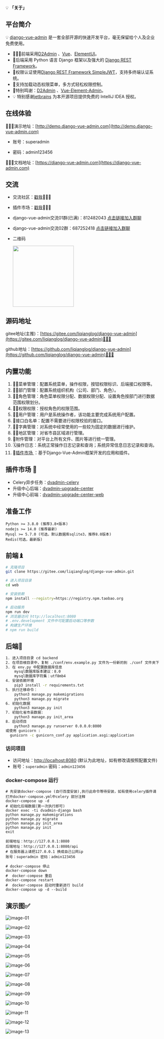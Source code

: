 

💡 **「关于」**

## 平台简介

💡 [django-vue-admin](https://gitee.com/dvadmin/django-vue-admin) 是一套全部开源的快速开发平台，毫无保留给个人及企业免费使用。



* 🧑‍🤝‍🧑前端采用[D2Admin](https://github.com/d2-projects/d2-admin) 、[Vue](https://cn.vuejs.org/)、[ElementUI](https://element.eleme.cn/)。
* 👭后端采用 Python 语言 Django 框架以及强大的 [Django REST Framework](https://pypi.org/project/djangorestframework)。
* 👫权限认证使用[Django REST Framework SimpleJWT](https://pypi.org/project/djangorestframework-simplejwt)，支持多终端认证系统。
* 👬支持加载动态权限菜单，多方式轻松权限控制。
* 💏特别鸣谢：[D2Admin](https://github.com/d2-projects/d2-admin) 、[Vue-Element-Admin](https://github.com/PanJiaChen/vue-element-admin)。
* 💡 特别感谢[jetbrains](https://www.jetbrains.com/) 为本开源项目提供免费的 IntelliJ IDEA 授权。



## 在线体验

👩‍👧‍👦演示地址：[http://demo.django-vue-admin.com](http://demo.django-vue-admin.com) 

- 账号：superadmin 

- 密码：admin123456

👩‍👦‍👦文档地址：[https://django-vue-admin.com](https://django-vue-admin.com)



## 交流

- 交流社区：[戳我](https://bbs.django-vue-admin.com)👩‍👦‍👦

- 插件市场：[戳我](https://bbs.django-vue-admin.com/plugMarket.html)👩‍👦‍👦

-  django-vue-admin交流01群(已满)：812482043 [点击链接加入群聊](https://qm.qq.com/cgi-bin/qm/qr?k=aJVwjDvH-Es4MPJQuoO32N0SucK22TE5&jump_from=webapi)
-  django-vue-admin交流02群：687252418  [点击链接加入群聊](https://qm.qq.com/cgi-bin/qm/qr?k=4jJN4IjWGfxJ8YJXbb_gTsuWjR34WLdc&jump_from=webapi)

- 二维码

  <img src='https://images.gitee.com/uploads/images/2022/0530/233203_5fb11883_5074988.jpeg' width='200'>

## 源码地址

gitee地址(主推)：[https://gitee.com/liqianglog/django-vue-admin](https://gitee.com/liqianglog/django-vue-admin)👩‍👦‍👦

github地址：[https://github.com/liqianglog/django-vue-admin](https://github.com/liqianglog/django-vue-admin)👩‍👦‍👦



## 内置功能

1.  👨‍⚕️菜单管理：配置系统菜单，操作权限，按钮权限标识、后端接口权限等。
2.  🧑‍⚕️部门管理：配置系统组织机构（公司、部门、角色）。
3.  👩‍⚕️角色管理：角色菜单权限分配、数据权限分配、设置角色按部门进行数据范围权限划分。
4.  🧑‍🎓权限权限：授权角色的权限范围。
5.  👨‍🎓用户管理：用户是系统操作者，该功能主要完成系统用户配置。
6.  👬接口白名单：配置不需要进行权限校验的接口。
7.  🧑‍🔧字典管理：对系统中经常使用的一些较为固定的数据进行维护。
8.  🧑‍🔧地区管理：对省市县区域进行管理。
9.  📁附件管理：对平台上所有文件、图片等进行统一管理。
10.  🗓️操作日志：系统正常操作日志记录和查询；系统异常信息日志记录和查询。
11.  🔌[插件市场 ](https://bbs.django-vue-admin.com/plugMarket.html)：基于Django-Vue-Admin框架开发的应用和插件。

##  插件市场 🔌

- Celery异步任务：[dvadmin-celery](https://gitee.com/huge-dream/dvadmin-celery)
- 升级中心后端：[dvadmin-upgrade-center](https://gitee.com/huge-dream/dvadmin-upgrade-center)
- 升级中心前端：[dvadmin-upgrade-center-web](https://gitee.com/huge-dream/dvadmin-upgrade-center-web)

## 准备工作
~~~
Python >= 3.8.0 (推荐3.8+版本)
nodejs >= 14.0 (推荐最新)
Mysql >= 5.7.0 (可选，默认数据库sqlite3，推荐8.0版本)
Redis(可选，最新版)
~~~

## 前端♝

```bash
# 克隆项目
git clone https://gitee.com/liqianglog/django-vue-admin.git

# 进入项目目录
cd web

# 安装依赖
npm install --registry=https://registry.npm.taobao.org

# 启动服务
npm run dev
# 浏览器访问 http://localhost:8080
# .env.development 文件中可配置启动端口等参数
# 构建生产环境
# npm run build
```



## 后端💈

~~~bash
1. 进入项目目录 cd backend
2. 在项目根目录中，复制 ./conf/env.example.py 文件为一份新的到 ./conf 文件夹下，并重命名为 env.py
3. 在 env.py 中配置数据库信息
	mysql数据库版本建议：8.0
	mysql数据库字符集：utf8mb4
4. 安装依赖环境
	pip3 install -r requirements.txt
5. 执行迁移命令：
	python3 manage.py makemigrations
	python3 manage.py migrate
6. 初始化数据
	python3 manage.py init
7. 初始化省市县数据:
	python3 manage.py init_area
8. 启动项目
	python3 manage.py runserver 0.0.0.0:8000
或使用 gunicorn :
  gunicorn -c gunicorn_conf.py application.asgi:application
~~~

### 访问项目

- 访问地址：[http://localhost:8080](http://localhost:8080) (默认为此地址，如有修改请按照配置文件)
- 账号：`superadmin` 密码：`admin123456`





### docker-compose 运行

~~~shell
# 先安装docker-compose (自行百度安装),执行此命令等待安装，如有使用celery插件请打开docker-compose.yml中celery 部分注释
docker-compose up -d
# 初始化后端数据(第一次执行即可)
docker exec -ti dvadmin-django bash
python manage.py makemigrations 
python manage.py migrate
python manage.py init_area
python manage.py init
exit

前端地址：http://127.0.0.1:8080
后端地址：http://127.0.0.1:8080/api
# 在服务器上请把127.0.0.1 换成自己公网ip
账号：superadmin 密码：admin123456

# docker-compose 停止
docker-compose down
#  docker-compose 重启
docker-compose restart
#  docker-compose 启动时重新进行 build
docker-compose up -d --build
~~~



## 演示图✅

![image-01](https://foruda.gitee.com/images/1682179942561449504/020863bb_5074988.jpeg)

![image-02](https://foruda.gitee.com/images/1682179701820334814/f20eb5e8_5074988.png)

![image-03](https://foruda.gitee.com/images/1682179718209143602/e6b6a4b1_5074988.png)

![image-04](https://foruda.gitee.com/images/1681118349561624452/d917f8bc_5074988.jpeg)

![image-05](https://foruda.gitee.com/images/1681118368415555513/03a8db63_5074988.jpeg)

![image-06](https://foruda.gitee.com/images/1681118379484890540/6f9caa75_5074988.jpeg)

![image-07](https://foruda.gitee.com/images/1681118387902110958/86d86d80_5074988.jpeg)

![image-08](https://foruda.gitee.com/images/1681118398381431700/1e3fa0ec_5074988.jpeg)

![image-09](https://foruda.gitee.com/images/1681118450796081811/aa00a240_5074988.png)

![image-10](https://foruda.gitee.com/images/1681118482618114892/5cc2e297_5074988.png)

![image-11](https://foruda.gitee.com/images/1681118492497719384/52a47252_5074988.png)

![image-12](https://foruda.gitee.com/images/1681118517168485285/f34152ba_5074988.png)

![image-13](https://foruda.gitee.com/images/1681118527820910716/43a7c660_5074988.png)



